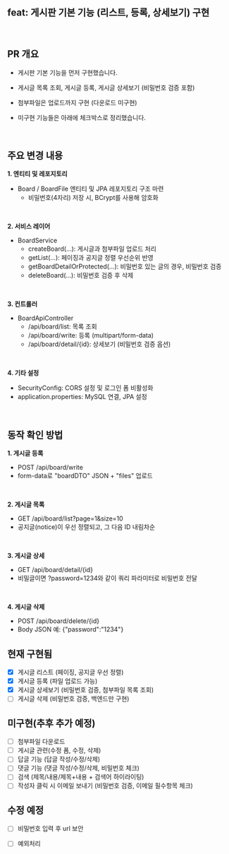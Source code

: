 
## feat: 게시판 기본 기능 (리스트, 등록, 상세보기) 구현

<br>

## PR 개요
- 게시판 기본 기능을 먼저 구현했습니다.

- 게시글 목록 조회, 게시글 등록, 게시글 상세보기 (비밀번호 검증 포함)
- 첨부파일은 업로드까지 구현 (다운로드 미구현)
- 미구현 기능들은 아래에 체크박스로 정리했습니다.
<br>

## 주요 변경 내용
**1. 엔티티 및 레포지토리**
- Board / BoardFile 엔티티 및 JPA 레포지토리 구조 마련
     - 비밀번호(4자리) 저장 시, BCrypt를 사용해 암호화
<br>

**2. 서비스 레이어**
- BoardService
     - createBoard(...): 게시글과 첨부파일 업로드 처리
     - getList(...): 페이징과 공지글 정렬 우선순위 반영
     - getBoardDetailOrProtected(...): 비밀번호 있는 글의 경우, 비밀번호 검증
     - deleteBoard(...): 비밀번호 검증 후 삭제
<br>

**3. 컨트롤러**
- BoardApiController
     - /api/board/list: 목록 조회
     - /api/board/write: 등록 (multipart/form-data)
     - /api/board/detail/{id}: 상세보기 (비밀번호 검증 옵션)
<br>

**4. 기타 설정**
- SecurityConfig: CORS 설정 및 로그인 폼 비활성화
- application.properties: MySQL 연결, JPA 설정
<br>

## 동작 확인 방법
**1. 게시글 등록**
- POST /api/board/write
- form-data로 "boardDTO" JSON + "files" 업로드
<br>

**2. 게시글 목록**
- GET /api/board/list?page=1&size=10
- 공지글(notice)이 우선 정렬되고, 그 다음 ID 내림차순
<br>

**3. 게시글 상세**
- GET /api/board/detail/{id}
- 비밀글이면 ?password=1234와 같이 쿼리 파라미터로 비밀번호 전달
<br>

**4. 게시글 삭제**
- POST /api/board/delete/{id}
- Body JSON 예: {"password":"1234"}

## 현재 구현됨
- [x] 게시글 리스트 (페이징, 공지글 우선 정렬)
- [x] 게시글 등록 (파일 업로드 가능)
- [x] 게시글 상세보기 (비밀번호 검증, 첨부파일 목록 조회)
- [ ] 게시글 삭제 (비밀번호 검증, 백엔드만 구현)
 
## 미구현(추후 추가 예정)
- [ ] 첨부파일 다운로드
- [ ] 게시글 관련(수정 폼, 수정, 삭제)
- [ ] 답글 기능 (답글 작성/수정/삭제)
- [ ] 댓글 기능 (댓글 작성/수정/삭제, 비밀번호 체크)
- [ ] 검색 (제목/내용/제목+내용 + 검색어 하이라이팅)
- [ ] 작성자 클릭 시 이메일 보내기 (비밀번호 검증, 이메일 필수항목 체크)

 ## 수정 예정
- [ ] 비밀번호 입력 후 url 보안
- [ ] 예외처리

 
